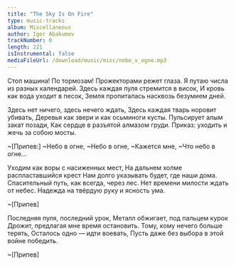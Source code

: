 ```yaml
---
title: "The Sky Is On Fire"
type: music-tracks
album: Miscellaneous
author: Igor Abakumov
trackNumber: 0
length: 221
isInstrumental: false
mediaFileUrl: /download/music/misc/nebo_v_ogne.mp3
---
```


Стоп машина! По тормозам!
Прожекторами режет глаза.
Я путаю числа из разных календарей.
Здесь каждая пуля стремится в висок,
И кровь как вода уходит в песок,
Земля пропиталась насквозь безумием дней.

Здесь нет ничего, здесь нечего ждать,
Здесь каждая тварь норовит убивать,
Деревья как звери и как осьминоги кусты.
Пульсирует алым закат позади,
Как сердце в разъятой алмазом груди.
Приказ: уходить и жечь за собою мосты.

~[Припев:]
~Небо в огне,
~Небо в огне,
~Кажется мне,
~Что небо в огне...

Уходим как воры с насиженных мест,
На дальнем холме распластавшийся крест
Нам долго указывать будет, где наши дома.
Спасительный путь, как всегда, через лес.
Нет времени милости ждать от небес.
Надежда на твёрдую руку и ясность ума.

~[Припев]

Последняя пуля, последний урок,
Металл обжигает, под пальцем курок
Дрожит, предлагая мне время остановить.
Тому, кому нечего больше терять,
Осталось одно — идти воевать,
Пусть даже без выбора в этой войне победить.

~[Припев]

